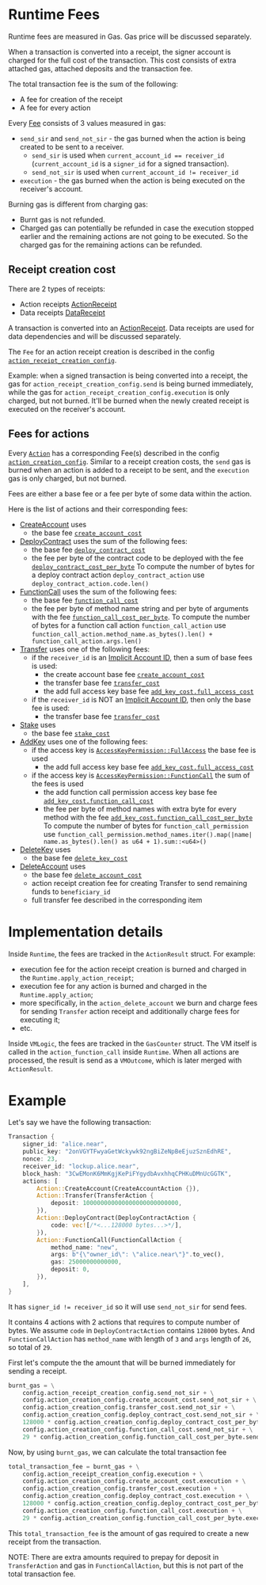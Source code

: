 # Runtime Fees

Runtime fees are measured in Gas. Gas price will be discussed separately.

When a transaction is converted into a receipt, the signer account is charged for the full cost of the transaction.
This cost consists of extra attached gas, attached deposits and the transaction fee.

The total transaction fee is the sum of the following:
- A fee for creation of the receipt
- A fee for every action

Every [Fee](/GenesisConfig/RuntimeFeeConfig/Fee.md) consists of 3 values measured in gas:
- `send_sir` and `send_not_sir` - the gas burned when the action is being created to be sent to a receiver.
    - `send_sir` is used when `current_account_id == receiver_id` (`current_account_id` is a `signer_id` for a signed transaction).
    - `send_not_sir` is used when `current_account_id != receiver_id`
- `execution` - the gas burned when the action is being executed on the receiver's account.

Burning gas is different from charging gas:
- Burnt gas is not refunded.
- Charged gas can potentially be refunded in case the execution stopped earlier and the remaining
actions are not going to be executed. So the charged gas for the remaining actions can be refunded.

## Receipt creation cost

There are 2 types of receipts:
- Action receipts [ActionReceipt](/RuntimeSpec/Receipts.md#actionreceipt)
- Data receipts [DataReceipt](/RuntimeSpec/Receipts.md#datareceipt)

A transaction is converted into an [ActionReceipt](/RuntimeSpec/Receipts.md#actionreceipt).
Data receipts are used for data dependencies and will be discussed separately.

The `Fee` for an action receipt creation is described in the config [`action_receipt_creation_config`](/GenesisConfig/RuntimeFeeConfig.md#action_receipt_creation_config).

Example: when a signed transaction is being converted into a receipt, the gas for `action_receipt_creation_config.send` is being burned immediately,
while the gas for `action_receipt_creation_config.execution` is only charged, but not burned. It'll be burned when
the newly created receipt is executed on the receiver's account.

## Fees for actions

Every [`Action`](/RuntimeSpec/Actions.md#actions) has a corresponding Fee(s) described in the config [`action_creation_config`](/GenesisConfig/RuntimeFeeConfig/ActionCreationConfig.md).
Similar to a receipt creation costs, the `send` gas is burned when an action is added to a receipt to be sent, and the `execution` gas is only charged, but not burned.

Fees are either a base fee or a fee per byte of some data within the action.

Here is the list of actions and their corresponding fees:
- [CreateAccount](/RuntimeSpec/Actions.md#createaccountaction) uses
    - the base fee [`create_account_cost`](/GenesisConfig/RuntimeFeeConfig/ActionCreationConfig.md#create_account_cost)
- [DeployContract](/RuntimeSpec/Actions.html#deploycontractaction) uses the sum of the following fees:
    - the base fee [`deploy_contract_cost`](/GenesisConfig/RuntimeFeeConfig/ActionCreationConfig.md#deploy_contract_cost)
    - the fee per byte of the contract code to be deployed with the fee [`deploy_contract_cost_per_byte`](/GenesisConfig/RuntimeFeeConfig/ActionCreationConfig.md#deploy_contract_cost_per_byte)
    To compute the number of bytes for a deploy contract action `deploy_contract_action` use `deploy_contract_action.code.len()`
- [FunctionCall](/RuntimeSpec/Actions.md#functioncallaction) uses the sum of the following fees:
    - the base fee [`function_call_cost`](/GenesisConfig/RuntimeFeeConfig/ActionCreationConfig.md#function_call_cost)
    - the fee per byte of method name string and per byte of arguments with the fee [`function_call_cost_per_byte`](/GenesisConfig/RuntimeFeeConfig/ActionCreationConfig.md#function_call_cost_per_byte).
    To compute the number of bytes for a function call action `function_call_action` use `function_call_action.method_name.as_bytes().len() + function_call_action.args.len()`
- [Transfer](/RuntimeSpec/Actions.md#transferaction) uses one of the following fees:
    - if the `receiver_id` is an [Implicit Account ID](/DataStructures/Account.md#implicit-account-ids), then a sum of base fees is used:
        - the create account base fee [`create_account_cost`](/GenesisConfig/RuntimeFeeConfig/ActionCreationConfig.md#create_account_cost)
        - the transfer base fee [`transfer_cost`](/GenesisConfig/RuntimeFeeConfig/ActionCreationConfig.md#transfer_cost)
        - the add full access key base fee [`add_key_cost.full_access_cost`](/GenesisConfig/RuntimeFeeConfig/AccessKeyCreationConfig.html#full_access_cost)
    - if the `receiver_id` is NOT an [Implicit Account ID](/DataStructures/Account.md#implicit-account-ids), then only the base fee is used:
        - the transfer base fee [`transfer_cost`](/GenesisConfig/RuntimeFeeConfig/ActionCreationConfig.md#transfer_cost)
- [Stake](/RuntimeSpec/Actions.md#stakeaction) uses
    - the base fee [`stake_cost`](/GenesisConfig/RuntimeFeeConfig/ActionCreationConfig.md#stake_cost)
- [AddKey](/RuntimeSpec/Actions.md#addkeyaction) uses one of the following fees:
    - if the access key is [`AccessKeyPermission::FullAccess`](/DataStructures/AccessKey.md#access-keys) the base fee is used
        - the add full access key base fee [`add_key_cost.full_access_cost`](/GenesisConfig/RuntimeFeeConfig/AccessKeyCreationConfig.html#full_access_cost)
    - if the access key is [`AccessKeyPermission::FunctionCall`](/DataStructures/AccessKey.md#accesskeypermissionfunctioncall) the sum of the fees is used
        - the add function call permission access key base fee [`add_key_cost.function_call_cost`](/GenesisConfig/RuntimeFeeConfig/AccessKeyCreationConfig.html#full_access_cost)
        - the fee per byte of method names with extra byte for every method with the fee [`add_key_cost.function_call_cost_per_byte`](/GenesisConfig/RuntimeFeeConfig/AccessKeyCreationConfig.html#function_call_cost_per_byte)
        To compute the number of bytes for `function_call_permission` use `function_call_permission.method_names.iter().map(|name| name.as_bytes().len() as u64 + 1).sum::<u64>()`
- [DeleteKey](/RuntimeSpec/Actions.md#deletekeyaction) uses
    - the base fee [`delete_key_cost`](/GenesisConfig/RuntimeFeeConfig/ActionCreationConfig.md#delete_key_cost)
- [DeleteAccount](/RuntimeSpec/Actions.md#deleteaccountaction) uses
    - the base fee [`delete_account_cost`](/GenesisConfig/RuntimeFeeConfig/ActionCreationConfig.md#delete_account_cost)
    - action receipt creation fee for creating Transfer to send remaining funds to `beneficiary_id`
    - full transfer fee described in the corresponding item
    
# Implementation details

Inside `Runtime`, the fees are tracked in the `ActionResult` struct. 
For example:
- execution fee for the action receipt creation is burned and charged in the `Runtime.apply_action_receipt`;
- execution fee for any action is burned and charged in the `Runtime.apply_action`;
- more specifically, in the `action_delete_account` we burn and charge fees for sending `Transfer` action receipt and additionally charge fees for executing it;  
- etc.

Inside `VMLogic`, the fees are tracked in the `GasCounter` struct. The VM itself is called in the `action_function_call` inside `Runtime`. When all actions are processed, the result is send as a `VMOutcome`, which is later merged with `ActionResult`.


# Example

Let's say we have the following transaction:

```rust
Transaction {
    signer_id: "alice.near",
    public_key: "2onVGYTFwyaGetWckywk92ngBiZeNpBeEjuzSznEdhRE",
    nonce: 23,
    receiver_id: "lockup.alice.near",
    block_hash: "3CwEMonK6MmKgjKePiFYgydbAvxhhqCPHKuDMnUcGGTK",
    actions: [
        Action::CreateAccount(CreateAccountAction {}),
        Action::Transfer(TransferAction {
            deposit: 100000000000000000000000000,
        }),
        Action::DeployContract(DeployContractAction {
            code: vec![/*<...128000 bytes...>*/],
        }),
        Action::FunctionCall(FunctionCallAction {
            method_name: "new",
            args: b"{\"owner_id\": \"alice.near\"}".to_vec(),
            gas: 25000000000000,
            deposit: 0,
        }),
    ],
}
```

It has `signer_id != receiver_id` so it will use `send_not_sir` for send fees.

It contains 4 actions with 2 actions that requires to compute number of bytes.
We assume `code` in `DeployContractAction` contains `128000` bytes. And `FunctionCallAction` has
`method_name` with length of `3` and `args` length of `26`, so total of `29`.

First let's compute the the amount that will be burned immediately for sending a receipt.
```python
burnt_gas = \
    config.action_receipt_creation_config.send_not_sir + \
    config.action_creation_config.create_account_cost.send_not_sir + \
    config.action_creation_config.transfer_cost.send_not_sir + \
    config.action_creation_config.deploy_contract_cost.send_not_sir + \
    128000 * config.action_creation_config.deploy_contract_cost_per_byte.send_not_sir + \
    config.action_creation_config.function_call_cost.send_not_sir + \
    29 * config.action_creation_config.function_call_cost_per_byte.send_not_sir
```

Now, by using `burnt_gas`, we can calculate the total transaction fee
```python
total_transaction_fee = burnt_gas + \
    config.action_receipt_creation_config.execution + \
    config.action_creation_config.create_account_cost.execution + \
    config.action_creation_config.transfer_cost.execution + \
    config.action_creation_config.deploy_contract_cost.execution + \
    128000 * config.action_creation_config.deploy_contract_cost_per_byte.execution + \
    config.action_creation_config.function_call_cost.execution + \
    29 * config.action_creation_config.function_call_cost_per_byte.execution
```

This `total_transaction_fee` is the amount of gas required to create a new receipt from the transaction.

NOTE: There are extra amounts required to prepay for deposit in `TransferAction` and gas in `FunctionCallAction`, but this is not part of the total transaction fee.

